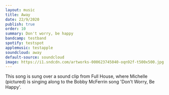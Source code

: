 ```yaml
---
layout: music
title: Away
date: 22/9/2020
publish: true
order: 10
summary: Don't worry, be happy
bandcamp: testband
spotify: testspot
applemusic: testapple
soundcloud: away
default-source: soundcloud
image: https://i1.sndcdn.com/artworks-000623745040-oqn92f-t500x500.jpg
---
```


This song is sung over a sound clip from Full House, where Michelle (pictured) is singing along to the Bobby McFerrin song 'Don't Worry, Be Happy'.
